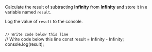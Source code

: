Calculate the result of subtracting
**Infinity** from **Infinity**
and store it in a variable named `result`.

Log the value of `result` to the
console.

<codeblock language="javascript" type="lesson">
<code>
// Write code below this line
</code>
<solution>
// Write code below this line
const result = Infinity - Infinity;
console.log(result);
</solution>
</codeblock>
